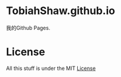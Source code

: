 # TobiahShaw.github.io
我的Github Pages.

# License
All this stuff is under the MIT [License](https://github.com/TobiahShaw/TobiahShaw.github.io/blob/master/LICENSE)

